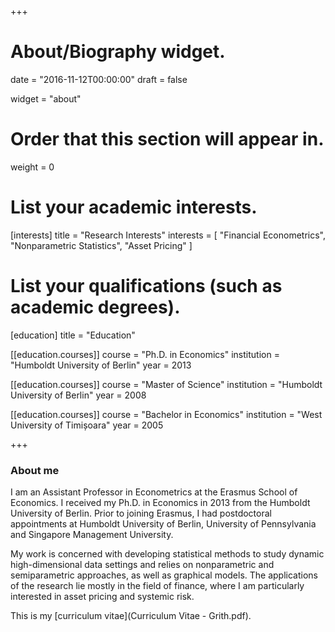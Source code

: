+++
# About/Biography widget.

date = "2016-11-12T00:00:00"
draft = false

widget = "about"

# Order that this section will appear in.
weight = 0

# List your academic interests.
[interests]
  title = "Research Interests"
  interests = [
    "Financial Econometrics",
    "Nonparametric Statistics",
    "Asset Pricing"
  ]

# List your qualifications (such as academic degrees).
[education]
  title = "Education"

[[education.courses]]
  course = "Ph.D. in Economics"
  institution = "Humboldt University of Berlin"
  year = 2013

[[education.courses]]
  course = "Master of Science"
  institution = "Humboldt University of Berlin"
  year = 2008

[[education.courses]]
  course = "Bachelor in Economics"
  institution = "West University of Timișoara"
  year = 2005

+++

### About me

I am an Assistant Professor in Econometrics at the Erasmus School of Economics. I received my Ph.D. in Economics in 2013 from the Humboldt University of Berlin. Prior to joining Erasmus, I had postdoctoral appointments at Humboldt University of Berlin, University of Pennsylvania and Singapore Management University.

My work is concerned with developing statistical methods to study dynamic high-dimensional data settings and relies on nonparametric and semiparametric approaches, as well as graphical models. The applications of the research lie mostly in the field of finance, where I am particularly interested in asset pricing and systemic risk.

This is my [curriculum vitae](Curriculum Vitae - Grith.pdf).
